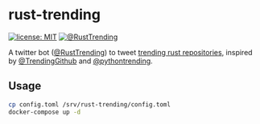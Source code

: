# rust-trending

[![license: MIT](https://badgen.net/badge/license/MIT/blue)](LICENSE)
[![@RustTrending](https://badgen.net/badge//twitter?icon=twitter)](https://twitter.com/RustTrending)

A twitter bot ([@RustTrending](https://twitter.com/RustTrending)) to tweet [trending rust repositories](https://github.com/trending/rust), inspired by [@TrendingGithub](https://twitter.com/TrendingGithub) and [@pythontrending](https://twitter.com/pythontrending).

## Usage

```bash
cp config.toml /srv/rust-trending/config.toml
docker-compose up -d
```
